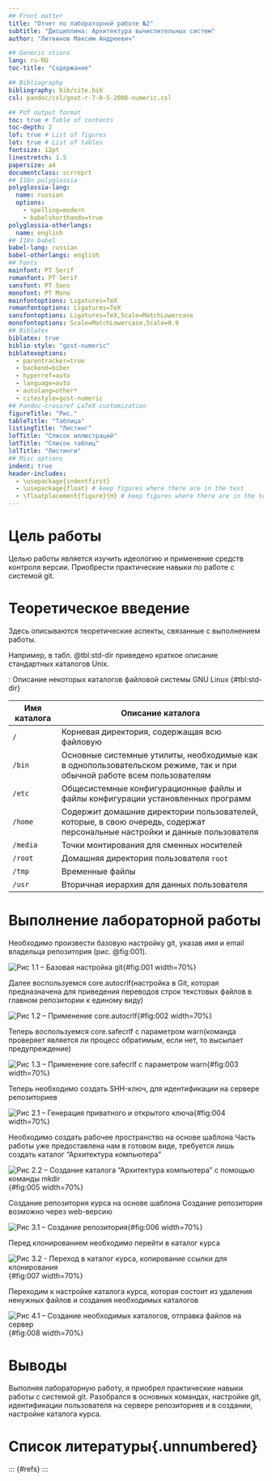 ```yaml
---
## Front matter
title: "Отчет по лабораторной работе №2"
subtitle: "Дисциплина: Архитектура вычислительных систем"
author: "Литвинов Максим Андреевич"

## Generic otions
lang: ru-RU
toc-title: "Содержание"

## Bibliography
bibliography: bib/cite.bib
csl: pandoc/csl/gost-r-7-0-5-2008-numeric.csl

## Pdf output format
toc: true # Table of contents
toc-depth: 2
lof: true # List of figures
lot: true # List of tables
fontsize: 12pt
linestretch: 1.5
papersize: a4
documentclass: scrreprt
## I18n polyglossia
polyglossia-lang:
  name: russian
  options:
	- spelling=modern
	- babelshorthands=true
polyglossia-otherlangs:
  name: english
## I18n babel
babel-lang: russian
babel-otherlangs: english
## Fonts
mainfont: PT Serif
romanfont: PT Serif
sansfont: PT Sans
monofont: PT Mono
mainfontoptions: Ligatures=TeX
romanfontoptions: Ligatures=TeX
sansfontoptions: Ligatures=TeX,Scale=MatchLowercase
monofontoptions: Scale=MatchLowercase,Scale=0.9
## Biblatex
biblatex: true
biblio-style: "gost-numeric"
biblatexoptions:
  - parentracker=true
  - backend=biber
  - hyperref=auto
  - language=auto
  - autolang=other*
  - citestyle=gost-numeric
## Pandoc-crossref LaTeX customization
figureTitle: "Рис."
tableTitle: "Таблица"
listingTitle: "Листинг"
lofTitle: "Список иллюстраций"
lotTitle: "Список таблиц"
lolTitle: "Листинги"
## Misc options
indent: true
header-includes:
  - \usepackage{indentfirst}
  - \usepackage{float} # keep figures where there are in the text
  - \floatplacement{figure}{H} # keep figures where there are in the text
---
```


# Цель работы

Целью работы является изучить идеологию и применение средств контроля версии. Приобрести практические навыки по работе с системой git.

# Теоретическое введение

Здесь описываются теоретические аспекты, связанные с выполнением работы.

Например, в табл. @tbl:std-dir приведено краткое описание стандартных каталогов Unix.

: Описание некоторых каталогов файловой системы GNU Linux {#tbl:std-dir}

| Имя каталога | Описание каталога                                                                                                          |
|--------------|----------------------------------------------------------------------------------------------------------------------------|
| `/`          | Корневая директория, содержащая всю файловую                                                                               |
| `/bin `      | Основные системные утилиты, необходимые как в однопользовательском режиме, так и при обычной работе всем пользователям     |
| `/etc`       | Общесистемные конфигурационные файлы и файлы конфигурации установленных программ                                           |
| `/home`      | Содержит домашние директории пользователей, которые, в свою очередь, содержат персональные настройки и данные пользователя |
| `/media`     | Точки монтирования для сменных носителей                                                                                   |
| `/root`      | Домашняя директория пользователя  `root`                                                                                   |
| `/tmp`       | Временные файлы                                                                                                            |
| `/usr`       | Вторичная иерархия для данных пользователя                                                                                 |

# Выполнение лабораторной работы

Необходимо произвести базовую настройку git, указав имя и email владельца репозитория (рис. @fig:001).

![Рис 1.1 – Базовая настройка git](image/1.jpg){#fig:001 width=70%}

Далее воспользуемся core.autocrlf(настройка в Git, которая предназначена для приведения переводов строк текстовых файлов в главном репозитории к единому виду)

![Рис 1.2 – Применение core.autocrlf](image/2.jpg){#fig:002 width=70%}

Теперь воспользуемся core.safecrlf с параметром warn(команда проверяет является ли процесс обратимым, если нет, то высылает предупреждение)

![Рис 1.3 – Применение core.safecrlf с параметром warn](image/3.jpg){#fig:003 width=70%}

Теперь необходимо создать SHH-ключ, для идентификации на сервере репозиториев

![Рис 2.1 – Генерация приватного и открытого ключа](image/4.png){#fig:004 width=70%}

Необходимо создать рабочее пространство на основе шаблона
Часть работы уже предоставлена нам в готовом виде, требуется лишь создать каталог “Архитектура компьютера”

![Рис 2.2 – Создание каталога “Архитектура компьютера” с помощью команды mkdir](image/5.jpg){#fig:005 width=70%}

Создание репозитория курса на основе шаблона Создание репозитория возможно через web-версию

![Рис 3.1 – Создание репозитория](image/6.jpg){#fig:006 width=70%}

Перед клонированием необходимо перейти в каталог курса

![Рис 3.2 - Переход в каталог курса, копирование ссылки для клонирования](image/7.jpg){#fig:007 width=70%}

Переходим к настройке каталога курса, которая состоит из удаления ненужных файлов и создания необходимых каталогов

![Рис 4.1 – Создание необходимых каталогов, отправка файлов на сервер](image/8.jpg){#fig:008 width=70%}

# Выводы

Выполняя лабораторную работу, я приобрел практические навыки работы с системой git. Разобрался в основных командах, настройке git, идентификации пользователя на сервере репозиториев и в создании, настройке каталога курса.

# Список литературы{.unnumbered}

::: {#refs}
:::
